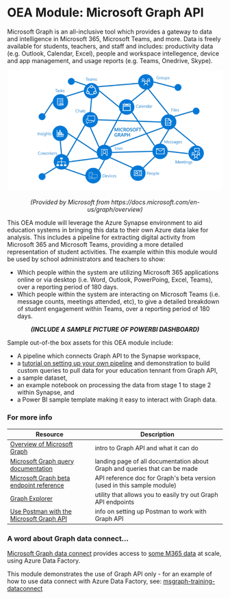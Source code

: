 # OEA Module: Microsoft Graph API
Microsoft Graph is an all-inclusive tool which provides a gateway to data and intelligence in Microsoft 365, Microsoft Teams, and more. Data is freely available for students, teachers, and staff and includes: productivity data (e.g. Outlook, Calendar, Excel), people and workspace intellegence, device and app management, and usage reports (e.g. Teams, Onedrive, Skype). 

![alt text](https://github.com/cstohlmann/oea-graph-api/blob/main/images/Graph%20visual.png)
<p align="center">
    <em>(Provided by Microsoft from https://docs.microsoft.com/en-us/graph/overview)</em>
</p>


This OEA module will leverage the Azure Synapse environment to aid education systems in bringing this data to their own Azure data lake for analysis. This includes a pipeline for extracting digital activity from Microsoft 365 and Microsoft Teams, providing a more detailed representation of student activities. The example within this module would be used by school administrators and teachers to show:

 - Which people within the system are utilizing Microsoft 365 applications online or via desktop (i.e. Word, Outlook, PowerPoing, Excel, Teams), over a reporting period of 180 days.
 - Which people within the system are interacting on Microsoft Teams (i.e. message counts, meetings attended, etc), to give a detailed breakdown of student engagement within Teams, over a reporting period of 180 days. 
 <p align="center">
    <em><strong>(INCLUDE A SAMPLE PICTURE OF POWERBI DASHBOARD)</em></strong>
</p>
 

Sample out-of-the box assets for this OEA module include: 
- A pipeline which connects Graph API to the Synapse workspace,
- a [tutorial on setting up your own pipeline](https://github.com/cstohlmann/oea-graph-api/tree/main/pipelines) and demonstration to build custom queries to pull data for your education tennant from Graph API,
- a sample dataset, 
- an example notebook on processing the data from stage 1 to stage 2 within Synapse, and 
- a Power BI sample template making it easy to interact with Graph data.

### For more info
| Resource | Description |
| --- | --- |
| [Overview of Microsoft Graph](https://docs.microsoft.com/en-us/graph/overview) | intro to Graph API and what it can do |
| [Microsoft Graph query documentation](https://docs.microsoft.com/en-us/graph/) | landing page of all documentation about Graph and queries that can be made |
| [Microsoft Graph beta endpoint reference](https://docs.microsoft.com/en-us/graph/api/overview?view=graph-rest-beta) | API reference doc for Graph's beta version (used in this sample module) |
| [Graph Explorer](https://developer.microsoft.com/en-us/graph/graph-explorer) | utility that allows you to easily try out Graph API endpoints |
| [Use Postman with the Microsoft Graph API](https://docs.microsoft.com/en-us/graph/use-postman) | info on setting up Postman to work with Graph API |

### A word about Graph data connect...
[Microsoft Graph data connect](https://docs.microsoft.com/en-us/graph/data-connect-concept-overview) provides access to [some M365 data](https://docs.microsoft.com/en-us/graph/data-connect-datasets) at scale, using Azure Data Factory.

This module demonstrates the use of Graph API only - for an example of how to use data connect with Azure Data Factory, see: [msgraph-training-dataconnect](https://github.com/microsoftgraph/msgraph-training-dataconnect)
